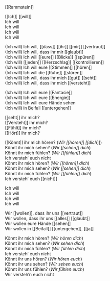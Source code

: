 [[Rammstein]]

[[Ich]] [[will]]  
Ich will  
Ich will  
Ich will  
Ich will  
  
(Ich will) Ich will, [[dass]] [[ihr]] [[mir]] [[vertraut]]  
(Ich will) Ich will, dass ihr mir [[glaubt]]  
(Ich will) Ich will [[eure]] [[Blicke]] [[spüren]]  
(Ich will) [[jeden]] [[Herzschlag]] [[kontrollieren]]  
(Ich will) Ich will eure [[Stimmen]] [[hören]]  
(Ich will) Ich will die [[Ruhe]] [[stören]]  
(Ich will) Ich will, dass ihr mich [[gut]] [[seht]]  
(Ich will) Ich will, dass ihr mich [[versteht]]  
  
(Ich will) Ich will eure [[Fantasie]]  
(Ich will) Ich will eure [[Energie]]  
(Ich will) Ich will eure Hände sehen  
(Ich will) in Beifall [[untergehen]]  

[[seht]] ihr mich?  
[[Versteht]] ihr mich?  
[[Fühlt]] ihr mich?  
[[Hört]] ihr mich?  
  
[[Könnt]] ihr mich hören? (_Wir [[hören]] [[dich_]])  
Könnt ihr mich sehen? (_Wir [[sehen]] dich_)  
Könnt ihr mich fühlen? (_Wir [[fühlen]] dich_)  
Ich versteh’ euch nicht  
Könnt ihr mich hören? (_Wir [[hören]] dich_)  
Könnt ihr mich sehen? (_Wir [[sehen]] dich_)  
Könnt ihr mich fühlen? (_Wir [[fühlen]] dich_)  
Ich versteh’ euch [[nicht]]  
  
Ich will  
Ich will  
Ich will  
Ich will  
  
Wir [[wollen]], dass ihr uns [[vertraut]]  
Wir wollen, dass ihr uns [[alles]] [[glaubt]]  
Wir wollen eure Hände [[sehen]]  
Wir wollen in [[Beifall]] [[untergehen]], [[ja]]  

Könnt ihr mich hören? (_Wir hören dich_)  
Könnt ihr mich sehen? (_Wir sehen dich_)  
Könnt ihr mich fühlen? (_Wir fühlen dich_)  
Ich versteh’ euch nicht  
Könnt ihr uns hören? (_Wir hören euch_)  
Könnt ihr uns sehen? (_Wir sehen euch_)  
Könnt ihr uns fühlen? (_Wir fühlen euch_)  
Wir versteh’n euch nicht  